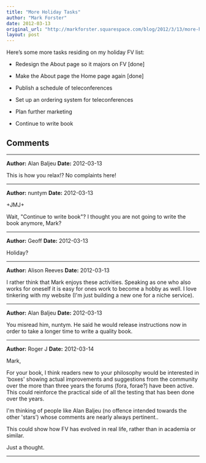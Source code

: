 ```yaml
---
title: "More Holiday Tasks"
author: "Mark Forster"
date: 2012-03-13
original_url: "http://markforster.squarespace.com/blog/2012/3/13/more-holiday-tasks.html"
layout: post
---
```


Here’s some more tasks residing on my holiday FV list:

- Redesign the About page so it majors on FV [done]

- Make the About page the Home page again [done]

- Publish a schedule of teleconferences

- Set up an ordering system for teleconferences

- Plan further marketing

- Continue to write book


## Comments

---

**Author:** Alan Baljeu
**Date:** 2012-03-13

This is how you relax!? No complaints here!

---

**Author:** nuntym
**Date:** 2012-03-13

+JMJ+  
  
Wait, "Continue to write book"? I thought you are not going to write the book anymore, Mark?

---

**Author:** Geoff
**Date:** 2012-03-13

Holiday?

---

**Author:** Alison Reeves
**Date:** 2012-03-13

I rather think that Mark enjoys these activities. Speaking as one who also works for oneself it is easy for ones work to become a hobby as well. I love tinkering with my website (I'm just building a new one for a niche service).

---

**Author:** Alan Baljeu
**Date:** 2012-03-13

You misread him, nuntym. He said he would release instructions now in order to take a longer time to write a quality book.

---

**Author:** Roger J
**Date:** 2012-03-14

Mark,  
  
For your book, I think readers new to your philosophy would be interested in 'boxes' showing actual improvements and suggestions from the community over the more than three years the forums (fora, forae?) have been active. This could reinforce the practical side of all the testing that has been done over the years.  
  
I'm thinking of people like Alan Baljeu (no offence intended towards the other 'stars') whose comments are nearly always pertinent..  
  
This could show how FV has evolved in real life, rather than in academia or similar.  
  
Just a thought.

---
